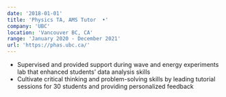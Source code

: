 ```yaml
---
date: '2018-01-01'
title: 'Physics TA, AMS Tutor  •'
company: 'UBC'
location: 'Vancouver BC, CA'
range: 'January 2020 - December 2021'
url: 'https://phas.ubc.ca/'
---
```


- Supervised and provided support during wave and energy experiments lab that enhanced students’ data analysis skills
- Cultivate critical thinking and problem-solving skills by leading tutorial sessions for 30 students and providing personalized feedback
